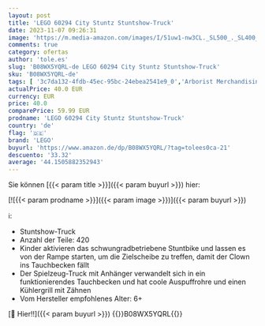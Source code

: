 ```yaml
---
layout: post
title: 'LEGO 60294 City Stuntz Stuntshow-Truck'
date: 2023-11-07 09:26:31
image: 'https://m.media-amazon.com/images/I/51uw1-nw3CL._SL500_._SL400_.jpg'
comments: true
category: ofertas
author: 'tole.es'
slug: 'B08WX5YQRL-de LEGO 60294 City Stuntz Stuntshow-Truck'
sku: 'B08WX5YQRL-de'
tags: [ '3c7da132-4fdb-45ec-95bc-24ebea2541e9_0','Arborist Merchandising Root','Bauspielzeug & Konstruktionsspielzeug','Bauspielzeugsets','Custom Stores','LEGO','Lego City','Self Service','Spielzeug','lego','🇩🇪', ]
actualPrice: 40.0 EUR
currency: EUR
price: 40.0
comparePrice: 59.99 EUR
prodname: 'LEGO 60294 City Stuntz Stuntshow-Truck'
country: 'de'
flag: '🇩🇪'
brand: 'LEGO'
buyurl: 'https://www.amazon.de/dp/B08WX5YQRL/?tag=tolees0ca-21'
descuento: '33.32'
average: '44.1505882352943'
---
```


Sie können [{{< param title >}}]({{< param buyurl >}}) hier:

[![{{< param prodname >}}]({{< param image >}})]({{< param buyurl >}})

ℹ️:

- Stuntshow-Truck
- Anzahl der Teile: 420
- Kinder aktivieren das schwungradbetriebene Stuntbike und lassen es von der Rampe starten, um die Zielscheibe zu treffen, damit der Clown ins Tauchbecken fällt
- Der Spielzeug-Truck mit Anhänger verwandelt sich in ein funktionierendes Tauchbecken und hat coole Auspuffrohre und einen Kühlergrill mit Zähnen
- Vom Hersteller empfohlenes Alter: 6+

[🛒 Hier!!]({{< param buyurl >}})
{{<world>}}B08WX5YQRL{{</world>}}
